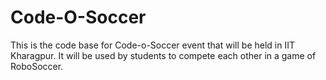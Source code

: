 Code-O-Soccer
===========

This is the code base for Code-o-Soccer event that will be held in IIT Kharagpur. It will be used by students to compete each other in a game of RoboSoccer.
